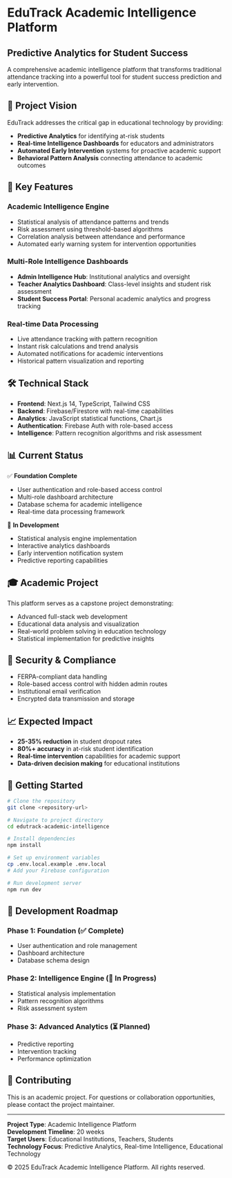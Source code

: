 # EduTrack Academic Intelligence Platform

## Predictive Analytics for Student Success

A comprehensive academic intelligence platform that transforms traditional attendance tracking into a powerful tool for student success prediction and early intervention.

## 🎯 Project Vision

EduTrack addresses the critical gap in educational technology by providing:
- **Predictive Analytics** for identifying at-risk students
- **Real-time Intelligence Dashboards** for educators and administrators
- **Automated Early Intervention** systems for proactive academic support
- **Behavioral Pattern Analysis** connecting attendance to academic outcomes

## 🚀 Key Features

### Academic Intelligence Engine
- Statistical analysis of attendance patterns and trends
- Risk assessment using threshold-based algorithms
- Correlation analysis between attendance and performance
- Automated early warning system for intervention opportunities

### Multi-Role Intelligence Dashboards
- **Admin Intelligence Hub**: Institutional analytics and oversight
- **Teacher Analytics Dashboard**: Class-level insights and student risk assessment
- **Student Success Portal**: Personal academic analytics and progress tracking

### Real-time Data Processing
- Live attendance tracking with pattern recognition
- Instant risk calculations and trend analysis
- Automated notifications for academic interventions
- Historical pattern visualization and reporting

## 🛠 Technical Stack

- **Frontend**: Next.js 14, TypeScript, Tailwind CSS
- **Backend**: Firebase/Firestore with real-time capabilities
- **Analytics**: JavaScript statistical functions, Chart.js
- **Authentication**: Firebase Auth with role-based access
- **Intelligence**: Pattern recognition algorithms and risk assessment

## 📊 Current Status

✅ **Foundation Complete**
- User authentication and role-based access control
- Multi-role dashboard architecture
- Database schema for academic intelligence
- Real-time data processing framework

🔄 **In Development**
- Statistical analysis engine implementation
- Interactive analytics dashboards
- Early intervention notification system
- Predictive reporting capabilities

## 🎓 Academic Project

This platform serves as a capstone project demonstrating:
- Advanced full-stack web development
- Educational data analysis and visualization
- Real-world problem solving in education technology
- Statistical implementation for predictive insights

## 🔐 Security & Compliance

- FERPA-compliant data handling
- Role-based access control with hidden admin routes
- Institutional email verification
- Encrypted data transmission and storage

## 📈 Expected Impact

- **25-35% reduction** in student dropout rates
- **80%+ accuracy** in at-risk student identification
- **Real-time intervention** capabilities for academic support
- **Data-driven decision making** for educational institutions

## 🚀 Getting Started

```bash
# Clone the repository
git clone <repository-url>

# Navigate to project directory
cd edutrack-academic-intelligence

# Install dependencies
npm install

# Set up environment variables
cp .env.local.example .env.local
# Add your Firebase configuration

# Run development server
npm run dev
```

## 📝 Development Roadmap

### Phase 1: Foundation (✅ Complete)
- User authentication and role management
- Dashboard architecture
- Database schema design

### Phase 2: Intelligence Engine (🔄 In Progress)
- Statistical analysis implementation
- Pattern recognition algorithms
- Risk assessment system

### Phase 3: Advanced Analytics (⏳ Planned)
- Predictive reporting
- Intervention tracking
- Performance optimization

## 🤝 Contributing

This is an academic project. For questions or collaboration opportunities, please contact the project maintainer.

---

**Project Type**: Academic Intelligence Platform  
**Development Timeline**: 20 weeks  
**Target Users**: Educational Institutions, Teachers, Students  
**Technology Focus**: Predictive Analytics, Real-time Intelligence, Educational Technology

© 2025 EduTrack Academic Intelligence Platform. All rights reserved.
